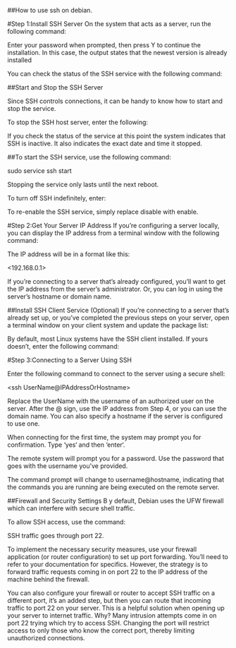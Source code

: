 ##How to use ssh on debian.

#Step 1:Install SSH Server
On the system that acts as a server, run the following command:

<sudo apt install openssh-server>

Enter your password when prompted, then press Y to continue the installation. In this case, the output states that the newest version is already installed

You can check the status of the SSH service with the following command:

<sudo systemctl status ssh>

##Start and Stop the SSH Server

Since SSH controls connections, it can be handy to know how to start and stop the service.

To stop the SSH host server, enter the following:

<sudo service ssh stop>

If you check the status of the service at this point the system indicates that SSH is inactive. It also indicates the exact date and time it stopped.

##To start the SSH service, use the following command:

sudo service ssh start

Stopping the service only lasts until the next reboot.

To turn off SSH indefinitely, enter:

<sudo systemctl disable ssh>

To re-enable the SSH service, simply replace disable with enable.

#Step 2:Get Your Server IP Address
If you’re configuring a server locally, you can display the IP address from a terminal window with the following command:

<ip a>

The IP address will be in a format like this:

<192.168.0.1>

If you’re connecting to a server that’s already configured, you’ll want to get the IP address from the server’s administrator. Or, you can log in using the server’s hostname or domain name.

##Install SSH Client Service (Optional)
If you’re connecting to a server that’s already set up, or you’ve completed the previous steps on your server, open a terminal window on your client system and update the package list:

<sudo apt-get update>

By default, most Linux systems have the SSH client installed. If yours doesn’t, enter the following command:

<sudo apt-get install openssh-client>

#Step 3:Connecting to a Server Using SSH

Enter the following command to connect to the server using a secure shell:

<ssh UserName@IPAddressOrHostname>

Replace the UserName with the username of an authorized user on the server. After the @ sign, use the IP address from Step 4, or you can use the domain name. You can also specify a hostname if the server is configured to use one.

When connecting for the first time, the system may prompt you for confirmation. Type ‘yes‘ and then ‘enter‘.

The remote system will prompt you for a password. Use the password that goes with the username you’ve provided.

The command prompt will change to username@hostname, indicating that the commands you are running are being executed on the remote server.

##Firewall and Security Settings
B
y default, Debian uses the UFW firewall which can interfere with secure shell traffic.

To allow SSH access, use the command:

<sudo ufw allow ssh>

SSH traffic goes through port 22.

To implement the necessary security measures, use your firewall application (or router configuration) to set up port forwarding. You’ll need to refer to your documentation for specifics. However, the strategy is to forward traffic requests coming in on port 22 to the IP address of the machine behind the firewall.

You can also configure your firewall or router to accept SSH traffic on a different port, it’s an added step, but then you can route that incoming traffic to port 22 on your server. This is a helpful solution when opening up your server to internet traffic. Why? Many intrusion attempts come in on port 22 trying which try to access SSH. Changing the port will restrict access to only those who know the correct port, thereby limiting unauthorized connections.



